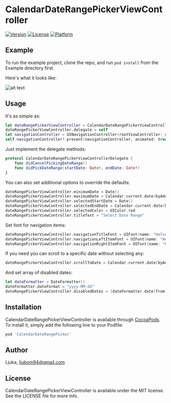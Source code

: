 # CalendarDateRangePickerViewController

[![Version](https://img.shields.io/cocoapods/v/CalendarDateRangePicker.svg?style=flat)](http://cocoapods.org/pods/CalendarDateRangePicker)
[![License](https://img.shields.io/cocoapods/l/CalendarDateRangePickerViewController.svg?style=flat)](https://github.com/Ljuka/CalendarDateRangePicker/blob/master/LICENSE)
[![Platform](https://img.shields.io/cocoapods/p/CalendarDateRangePickerViewController.svg?style=flat)](#)

## Example

To run the example project, clone the repo, and run `pod install` from the Example directory first.

Here's what it looks like:

![alt text](https://github.com/Ljuka/CalendarDateRangePickerViewController/blob/master/recording.gif "Select start and end dates easily.")

## Usage

It's as simple as:
```swift
let dateRangePickerViewController = CalendarDateRangePickerViewController(collectionViewLayout: UICollectionViewFlowLayout())
dateRangePickerViewController.delegate = self
let navigationController = UINavigationController(rootViewController: dateRangePickerViewController)
self.navigationController?.present(navigationController, animated: true, completion: nil)
```

Just implement the delegate methods:
```swift
protocol CalendarDateRangePickerViewControllerDelegate {
    func didCancelPickingDateRange()
    func didPickDateRange(startDate: Date!, endDate: Date!)
}
```

You can also set additional options to override the defaults:
```swift
dateRangePickerViewController.minimumDate = Date()
dateRangePickerViewController.maximumDate = Calendar.current.date(byAdding: .year, value: 2, to: Date())
dateRangePickerViewController.selectedStartDate = Date()
dateRangePickerViewController.selectedEndDate = Calendar.current.date(byAdding: .day, value: 10, to: Date())
dateRangePickerViewController.selectedColor = UIColor.red
dateRangePickerViewController.titleText = "Select Date Range"
```

Set font for navigation items:
```swift
dateRangePickerViewController.navigationTitleFont = UIFont(name: "HelveticaNeue-Light", size: 20)!
dateRangePickerViewController.navigationLeftItemFont = UIFont(name: "HelveticaNeue-Light", size: 20)!
dateRangePickerViewController.navigationRightItemFont = UIFont(name: "HelveticaNeue-Light", size: 20)!
```

If you need you can scroll to a specific date without selecting any:
```swift
dateRangePickerViewController.scrollToDate = Calendar.current.date(byAdding: .month, value: 3, to: Date())
```

And set array of disabled dates:
```swift
let dateFormatter = DateFormatter()
dateFormatter.dateFormat = "yyyy-MM-dd"
dateRangePickerViewController.disabledDates = [dateFormatter.date(from: "2018-11-13"), dateFormatter.date(from: "2018-11-21")] as? [Date]
```

## Installation

CalendarDateRangePickerViewController is available through [CocoaPods](http://cocoapods.org). To install
it, simply add the following line to your Podfile:

```ruby
pod 'CalendarDateRangePicker'
```

## Author

Ljuka, ljubom94@gmail.com

## License

CalendarDateRangePickerViewController is available under the MIT license. See the LICENSE file for more info.
